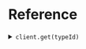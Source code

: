 # Reference
<details><summary><code>client.get(typeId)</code></summary>
<dl>
<dd>

#### 🔌 Usage

<dl>
<dd>

<dl>
<dd>

```java
client.get("typeId");
```
</dd>
</dl>
</dd>
</dl>

#### ⚙️ Parameters

<dl>
<dd>

<dl>
<dd>

**typeId:** `String` 
    
</dd>
</dl>
</dd>
</dl>


</dd>
</dl>
</details>
